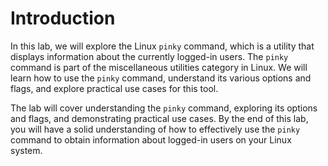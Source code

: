 # Introduction

In this lab, we will explore the Linux `pinky` command, which is a utility that displays information about the currently logged-in users. The `pinky` command is part of the miscellaneous utilities category in Linux. We will learn how to use the `pinky` command, understand its various options and flags, and explore practical use cases for this tool.

The lab will cover understanding the `pinky` command, exploring its options and flags, and demonstrating practical use cases. By the end of this lab, you will have a solid understanding of how to effectively use the `pinky` command to obtain information about logged-in users on your Linux system.

